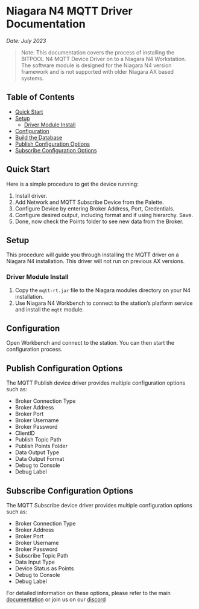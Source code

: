 # Niagara N4 MQTT Driver Documentation
*Date: July 2023*
> Note: This documentation covers the process of installing the BITPOOL N4 MQTT Device Driver on to a Niagara N4 Workstation. The software module is designed for the Niagara N4 version framework and is not supported with older Niagara AX based systems.

## Table of Contents
- [Quick Start](#quick-start)
- [Setup](#setup)
  - [Driver Module Install](#driver-module-install)
- [Configuration](#configuration)
- [Build the Database](#build-the-database)
- [Publish Configuration Options](#publish-configuration-options)
- [Subscribe Configuration Options](#subscribe-configuration-options)

## Quick Start
Here is a simple procedure to get the device running:
1. Install driver.
2. Add Network and MQTT Subscribe Device from the Palette.
3. Configure Device by entering Broker Address, Port, Credentials.
4. Configure desired output, including format and if using hierarchy. Save.
5. Done, now check the Points folder to see new data from the Broker.

## Setup
This procedure will guide you through installing the MQTT driver on a Niagara N4 installation. This driver will not run on previous AX versions.

### Driver Module Install
1. Copy the `mqtt-rt.jar` file to the Niagara modules directory on your N4 installation. 
2. Use Niagara N4 Workbench to connect to the station’s platform service and install the `mqtt` module. 

## Configuration
Open Workbench and connect to the station. You can then start the configuration process. 

## Publish Configuration Options
The MQTT Publish device driver provides multiple configuration options such as:
- Broker Connection Type
- Broker Address
- Broker Port
- Broker Username
- Broker Password
- ClientID
- Publish Topic Path
- Publish Points Folder
- Data Output Type
- Data Output Format
- Debug to Console
- Debug Label

## Subscribe Configuration Options
The MQTT Subscribe device driver provides multiple configuration options such as:
- Broker Connection Type
- Broker Address
- Broker Port
- Broker Username
- Broker Password
- Subscribe Topic Path
- Data Input Type
- Device Status as Points
- Debug to Console
- Debug Label

For detailed information on these options, please refer to the main [documentation]() or join us on our [discord](https://discord.gg/77RzVzdqfA)
